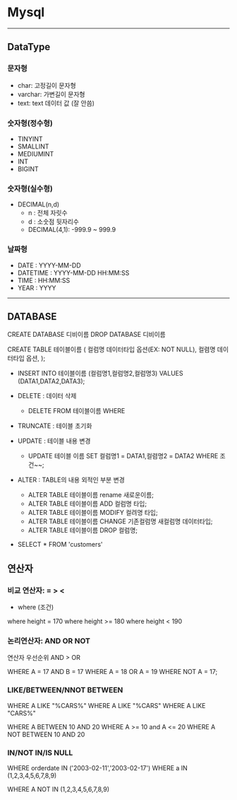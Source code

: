 # Mysql

---

## DataType

### 문자형
- char: 고정길이 문자형
- varchar: 가변길이 문자형
- text: text 데이터 값 (잘 안씀)

### 숫자형(정수형)
- TINYINT
- SMALLINT
- MEDIUMINT
- INT 
- BIGINT

### 숫자형(실수형)
- DECIMAL(n,d)
    - n : 전체 자릿수
    - d : 소숫점 뒷자리수
    - DECIMAL(4,1): -999.9 ~ 999.9

### 날짜형
- DATE : YYYY-MM-DD
- DATETIME : YYYY-MM-DD HH:MM:SS
- TIME : HH:MM:SS
- YEAR : YYYY

---

## DATABASE

CREATE DATABASE 디비이름
DROP DATABASE 디비이름

CREATE TABLE 테이블이름 (
    컬럼명 데이터타입 옵션(EX: NOT NULL),
    컬렴명 데이터타입 옵션,
);

- INSERT INTO 테이블이름 (컬럼명1,컬럼명2,컬럼명3) VALUES (DATA1,DATA2,DATA3);

- DELETE : 데이터 삭제
    - DELETE FROM 테이블이름 WHERE

- TRUNCATE : 테이블 초기화

- UPDATE : 테이블 내용 변경
    - UPDATE 테이블 이름 SET 컬럼명1 = DATA1,컬렴명2 = DATA2 WHERE 조건~~;

- ALTER : TABLE의 내용 외적인 부분 변경
    - ALTER TABLE 테이블이름 rename 새로운이름;
    - ALTER TABLE 테이블이름 ADD 컬럼명 타입;
    - ALTER TABLE 테이블이름 MODIFY 컬려명 타입;
    - ALTER TABLE 테이블이름 CHANGE 기존컬럼명 새컬럼명 데이터타입;
    - ALTER TABLE 테이블이름 DROP 컬럼명;

- SELECT * FROM 'customers'

## 연산자

### 비교 연산자: = > <

- where (조건)

where height = 170 
where height >= 180
where height < 190

### 논리연산자: AND OR NOT

연산자 우선순위 AND > OR

WHERE A = 17 AND B = 17
WHERE A = 18 OR A = 19
WHERE NOT A = 17;

### LIKE/BETWEEN/NNOT BETWEEN

WHERE A LIKE "%CARS%" 
WHERE A LIKE "%CARS"
WHERE A LIKE "CARS%"

WHERE A BETWEEN 10 AND 20
WHERE A >= 10 and A <= 20
WHERE A NOT BETWEEN 10 AND 20

### IN/NOT IN/IS NULL

WHERE orderdate IN ('2003-02-11','2003-02-17')
WHERE a IN (1,2,3,4,5,6,7,8,9)

WHERE A NOT IN (1,2,3,4,5,6,7,8,9)







